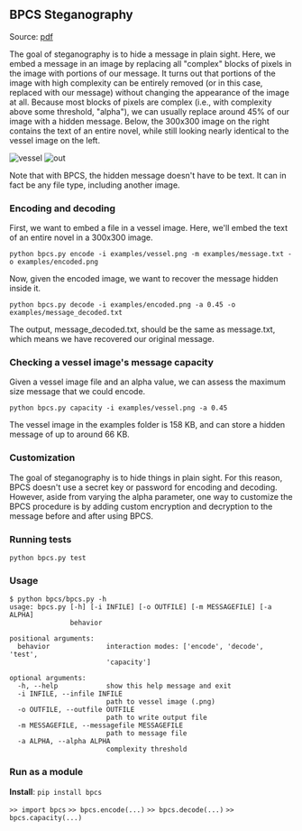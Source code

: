 ## BPCS Steganography

Source: [pdf](http://web.eece.maine.edu/~eason/steg/SPIE98.pdf)

The goal of steganography is to hide a message in plain sight. Here, we embed a message in an image by replacing all "complex" blocks of pixels in the image with portions of our message. It turns out that portions of the image with high complexity can be entirely removed (or in this case, replaced with our message) without changing the appearance of the image at all. Because most blocks of pixels are complex (i.e., with complexity above some threshold, "alpha"), we can usually replace around 45% of our image with a hidden message. Below, the 300x300 image on the right contains the text of an entire novel, while still looking nearly identical to the vessel image on the left.

![vessel](https://cloud.githubusercontent.com/assets/1677179/14302935/10adb242-fb74-11e5-9cc7-e5a213760876.png)
![out](https://cloud.githubusercontent.com/assets/1677179/14302974/712fdfc8-fb74-11e5-89fe-a11a2116f055.png)

Note that with BPCS, the hidden message doesn't have to be text. It can in fact be any file type, including another image.

### Encoding and decoding

First, we want to embed a file in a vessel image. Here, we'll embed the text of an entire novel in a 300x300 image.

`python bpcs.py encode -i examples/vessel.png -m examples/message.txt -o examples/encoded.png`

Now, given the encoded image, we want to recover the message hidden inside it.

`python bpcs.py decode -i examples/encoded.png -a 0.45 -o examples/message_decoded.txt`

The output, message_decoded.txt, should be the same as message.txt, which means we have recovered our original message.

### Checking a vessel image's message capacity

Given a vessel image file and an alpha value, we can assess the maximum size message that we could encode.

`python bpcs.py capacity -i examples/vessel.png -a 0.45`

The vessel image in the examples folder is 158 KB, and can store a hidden message of up to around 66 KB.

### Customization

The goal of steganography is to hide things in plain sight. For this reason, BPCS doesn't use a secret key or password for encoding and decoding. However, aside from varying the alpha parameter, one way to customize the BPCS procedure is by adding custom encryption and decryption to the message before and after using BPCS.

### Running tests

`python bpcs.py test`

### Usage

```
$ python bpcs/bpcs.py -h
usage: bpcs.py [-h] [-i INFILE] [-o OUTFILE] [-m MESSAGEFILE] [-a ALPHA]
               behavior

positional arguments:
  behavior              interaction modes: ['encode', 'decode', 'test',
                        'capacity']

optional arguments:
  -h, --help            show this help message and exit
  -i INFILE, --infile INFILE
                        path to vessel image (.png)
  -o OUTFILE, --outfile OUTFILE
                        path to write output file
  -m MESSAGEFILE, --messagefile MESSAGEFILE
                        path to message file
  -a ALPHA, --alpha ALPHA
                        complexity threshold
```

### Run as a module

__Install__: `pip install bpcs`

`>> import bpcs`
`>> bpcs.encode(...)`
`>> bpcs.decode(...)`
`>> bpcs.capacity(...)`

